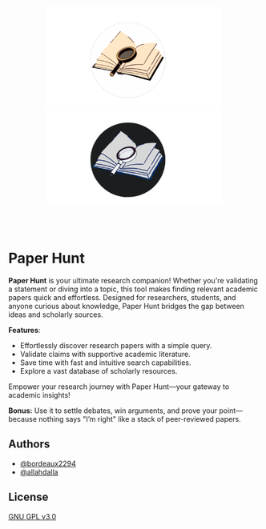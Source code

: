 <br/>
<br/>

<p align="center">
<img src="docs/logo-light.svg#gh-light-mode-only" width="350" />
<img src="docs/logo-dark.svg#gh-dark-mode-only" width="350" />
</p>

<br/>
<br/>


# Paper Hunt

**Paper Hunt** is your ultimate research companion! Whether you're validating a statement or diving into a topic, this tool makes finding relevant academic papers quick and effortless. Designed for researchers, students, and anyone curious about knowledge, Paper Hunt 
bridges the gap between ideas and scholarly sources.  

**Features**:  
- Effortlessly discover research papers with a simple query.  
- Validate claims with supportive academic literature.  
- Save time with fast and intuitive search capabilities.  
- Explore a vast database of scholarly resources.  

Empower your research journey with Paper Hunt—your gateway to academic insights!  

**Bonus:** Use it to settle debates, win arguments, and prove your point—because nothing says "I’m right" like a stack of peer-reviewed papers.  



## Authors

- [@bordeaux2294](https://www.github.com/octokatherine)
- [@allahdalla](https://github.com/AllahDalla)

## License

[GNU GPL v3.0](https://choosealicense.com/licenses/gpl-3.0/)
